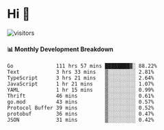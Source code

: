# Hi 👋
 
![visitors](https://visitor-badge.glitch.me/badge?page_id=sorcererxw.sorcererx)

#### 📊 Monthly Development Breakdown

<!--START_SECTION:waka-->
```text
Go              111 hrs 57 mins ████████▓░ 88.22%
Text            3 hrs 33 mins   ▒░░░░░░░░░ 2.81%
TypeScript      3 hrs 21 mins   ▒░░░░░░░░░ 2.64%
JavaScript      1 hr 21 mins    ▒░░░░░░░░░ 1.07%
YAML            1 hr 15 mins    ▒░░░░░░░░░ 0.99%
Thrift          46 mins         ▒░░░░░░░░░ 0.61%
go.mod          43 mins         ▒░░░░░░░░░ 0.57%
Protocol Buffer 39 mins         ▒░░░░░░░░░ 0.52%
protobuf        36 mins         ▒░░░░░░░░░ 0.47%
JSON            31 mins         ▒░░░░░░░░░ 0.42%
```
<!--END_SECTION:waka-->
